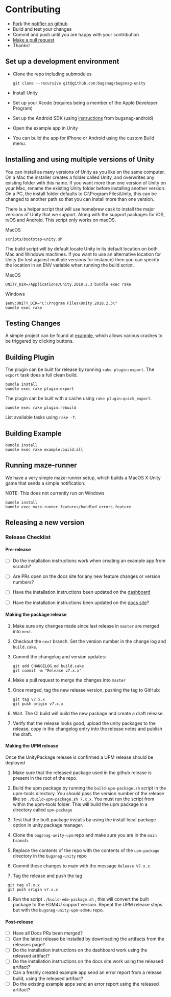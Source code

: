
# Contributing

- [Fork](https://help.github.com/articles/fork-a-repo) the [notifier on github](https://github.com/bugsnag/bugsnag-android)
- Build and test your changes
- Commit and push until you are happy with your contribution
- [Make a pull request](https://help.github.com/articles/using-pull-requests)
- Thanks!

## Set up a development environment

- Clone the repo including submodules

    ```
    git clone --recursive git@github.com:bugsnag/bugsnag-unity
    ```

- Install Unity
- Set up your Xcode (requires being a member of the Apple Developer Program)
- Set up the Android SDK (using [instructions](https://github.com/bugsnag/bugsnag-android/blob/master/CONTRIBUTING.md) from bugsnag-android)
- Open the example app in Unity
- You can build the app for iPhone or Android using the custom Build menu.

## Installing and using multiple versions of Unity

You can install as many versions of Unity as you like on the same computer. On a Mac the installer creates a folder 
called Unity, and overwrites any existing folder with this name. If you want more than one version of Unity on your Mac, 
rename the existing Unity folder before installing another version. On a PC, the install folder defaults to 
C:\Program Files\Unity, this can be changed to another path so that you can install more than one version.

There is a helper script that will use homebrew cask to install the major versions of Unity that we support. Along with 
the support packages for iOS, tvOS and Android. This script only works on macOS.

MacOS
```
scripts/bootstap-unity.sh
```

The build script will by default locate Unity in its default location on both Mac and Windows machines. If you want to 
use an alternative location for Unity (to test against multiple versions for instance) then you can specify the location 
in an ENV variable when running the build script.

MacOS
```
UNITY_DIR=/Applications/Unity.2018.2.3 bundle exec rake
```

Windows
```
$env:UNITY_DIR="C:\Program Files\Unity.2018.2.3\"
bundle exec rake
```

## Testing Changes

A simple project can be found at [example](https://github.com/bugsnag/bugsnag-unity/blob/master/example), which allows 
various crashes to be triggered by clicking buttons.

## Building Plugin

The plugin can be built for release by running `rake plugin:export`. The
`export` task does a full clean build.

```
bundle install
bundle exec rake plugin:export
```

The plugin can be built with a cache using `rake plugin:quick_export`.

```
bundle exec rake plugin:rebuild
```

List available tasks using `rake -T`.

## Building Example

```
bundle install
bundle exec rake example:build:all
```

## Running maze-runner

We have a very simple maze-runner setup, which builds a MacOS X Unity game that sends a simple notification.

NOTE: This does not currently run on Windows

```
bundle install
bundle exec maze-runner features/handled_errors.feature
```

## Releasing a new version

### Release Checklist

#### Pre-release

- [ ] Do the installation instructions work when creating an example app from scratch?
- [ ] Are PRs open on the docs site for any new feature changes or version numbers?
- [ ] Have the installation instructions been updated on the [dashboard](https://github.com/bugsnag/bugsnag-website/tree/master/app/views/dashboard/projects/install)
- [ ] Have the installation instructions been updated on the [docs site](https://github.com/bugsnag/docs.bugsnag.com)?


#### Making the package release

1. Make sure any changes made since last release in `master` are merged into `next`.

2. Checkout the `next` branch. Set the version number in the change log and `build.cake`.

3. Commit the changelog and version updates:

    ```
    git add CHANGELOG.md build.cake
    git commit -m "Release v7.x.x"
    ```
4. Make a pull request to merge the changes into `master`

5. Once merged, tag the new release version, pushing the tag to GitHub:

   ```
   git tag v7.x.x
   git push origin v7.x.x
   ```

6. Wait. The CI build will build the new package and create a draft release.

7. Verify that the release looks good, upload the unity packages to the release, copy in the changelog entry into the release notes and publish the draft.

#### Making the UPM release

Once the UnityPackage release is confirmed a UPM release should be deployed

1. Make sure that the released package used in the github release is present in the root of the repo.

2. Build the upm package by running the `build-upm-package.sh` script in the upm-tools directory. You should pass the version number of the release like so `./build-upm-package.sh 7.x.x`. You must run the script from within the upm-tools folder. This will build the upm package in a directory called `upm-package`

3. Test that the built package installs by using the install local package option in unity package manager.

4. Clone the `bugsnag-unity-upm` repo and make sure you are in the `main` branch.

5. Replace the contents of the repo with the contents of the `upm-package` directory in the `bugsnag-unity` repo
6. Commit these changes to main with the message `Release V7.x.x`
7. Tag the release and push the tag
  ```
   git tag v7.x.x
   git push origin v7.x.x
   ```
8. Run the script `./build-edm-package.sh` , this will convert the built package to the EDM4U support version. Repeat the UPM release steps but with the `bugsnag-unity-upm-edm4u` repo.

#### Post-release

- [ ] Have all Docs PRs been merged?
- [ ] Can the latest release be installed by downloading the artifacts from the releases page?
- [ ] Do the installation instructions on the dashboard work using the released artifact?
- [ ] Do the installation instructions on the docs site work using the released artifact?
- [ ] Can a freshly created example app send an error report from a release build, using the released artifact?
- [ ] Do the existing example apps send an error report using the released artifact?

